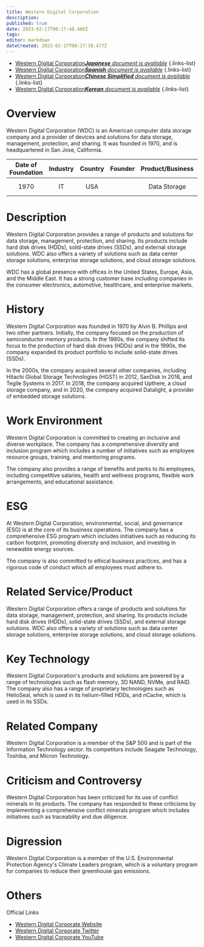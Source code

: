 ```yaml
---
title: Western Digital Corporation
description: 
published: true
date: 2023-02-17T00:17:48.466Z
tags: 
editor: markdown
dateCreated: 2023-02-17T00:17:38.477Z
---
```


- [Western Digital Corporation***Japanese** document is available*](/ja/Knowledge-base/Dictionary/Company/western-digital-corporation)
{.links-list}
- [Western Digital Corporation***Spanish** document is available*](/es/Knowledge-base/Dictionary/Company/western-digital-corporation)
{.links-list}
- [Western Digital Corporation***Chinese Simplified** document is available*](/zh/Knowledge-base/Dictionary/Company/western-digital-corporation)
{.links-list}
- [Western Digital Corporation***Korean** document is available*](/ko/Knowledge-base/Dictionary/Company/western-digital-corporation)
{.links-list}


# Overview
Western Digital Corporation (WDC) is an American computer data storage company and a provider of devices and solutions for data storage, management, protection, and sharing. It was founded in 1970, and is headquartered in San Jose, California. 

| Date of Foundation | Industry | Country | Founder | Product/Business | Number of Employees | Location of Headquarters | Company Website |
|:-----------------:|:-------:|:------:|:------:|:----------------:|:------------------:|:----------------------:|:----------------:|
| 1970              | IT      | USA    |         | Data Storage     | 10,000+            | San Jose, California  | [wdc.com](https://www.wdc.com/) |

# Description
Western Digital Corporation provides a range of products and solutions for data storage, management, protection, and sharing. Its products include hard disk drives (HDDs), solid-state drives (SSDs), and external storage solutions. WDC also offers a variety of solutions such as data center storage solutions, enterprise storage solutions, and cloud storage solutions. 

WDC has a global presence with offices in the United States, Europe, Asia, and the Middle East. It has a strong customer base including companies in the consumer electronics, automotive, healthcare, and enterprise markets.

# History
Western Digital Corporation was founded in 1970 by Alvin B. Phillips and two other partners. Initially, the company focused on the production of semiconductor memory products. In the 1980s, the company shifted its focus to the production of hard disk drives (HDDs) and in the 1990s, the company expanded its product portfolio to include solid-state drives (SSDs).

In the 2000s, the company acquired several other companies, including Hitachi Global Storage Technologies (HGST) in 2012, SanDisk in 2016, and Tegile Systems in 2017. In 2018, the company acquired Upthere, a cloud storage company, and in 2020, the company acquired Datalight, a provider of embedded storage solutions.

# Work Environment
Western Digital Corporation is committed to creating an inclusive and diverse workplace. The company has a comprehensive diversity and inclusion program which includes a number of initiatives such as employee resource groups, training, and mentoring programs. 

The company also provides a range of benefits and perks to its employees, including competitive salaries, health and wellness programs, flexible work arrangements, and educational assistance.

# ESG
At Western Digital Corporation, environmental, social, and governance (ESG) is at the core of its business operations. The company has a comprehensive ESG program which includes initiatives such as reducing its carbon footprint, promoting diversity and inclusion, and investing in renewable energy sources. 

The company is also committed to ethical business practices, and has a rigorous code of conduct which all employees must adhere to.

# Related Service/Product
Western Digital Corporation offers a range of products and solutions for data storage, management, protection, and sharing. Its products include hard disk drives (HDDs), solid-state drives (SSDs), and external storage solutions. WDC also offers a variety of solutions such as data center storage solutions, enterprise storage solutions, and cloud storage solutions.

# Key Technology
Western Digital Corporation's products and solutions are powered by a range of technologies such as flash memory, 3D NAND, NVMe, and RAID. The company also has a range of proprietary technologies such as HelioSeal, which is used in its helium-filled HDDs, and nCache, which is used in its SSDs.

# Related Company
Western Digital Corporation is a member of the S&P 500 and is part of the Information Technology sector. Its competitors include Seagate Technology, Toshiba, and Micron Technology.

# Criticism and Controversy
Western Digital Corporation has been criticized for its use of conflict minerals in its products. The company has responded to these criticisms by implementing a comprehensive conflict minerals program which includes initiatives such as traceability and due diligence.

# Digression
Western Digital Corporation is a member of the U.S. Environmental Protection Agency's Climate Leaders program, which is a voluntary program for companies to reduce their greenhouse gas emissions.

# Others
Official Links
- [Western Digital Corporate Website](https://www.wdc.com/)
- [Western Digital Corporate Twitter](https://twitter.com/WDC_Corp)
- [Western Digital Corporate YouTube](https://www.youtube.com/user/WesternDigitalCorp)